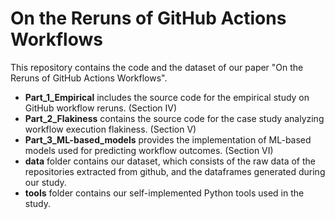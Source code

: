 # On the Reruns of GitHub Actions Workflows

This repository contains the code and the dataset of our paper "On the Reruns of GitHub Actions Workflows".

- **Part_1_Empirical** includes the source code for the empirical study on GitHub workflow reruns. (Section IV)
- **Part_2_Flakiness** contains the source code for the case study analyzing workflow execution flakiness. (Section V)
- **Part_3_ML-based_models** provides the implementation of ML-based models used for predicting workflow outcomes. (Section VI)
- **data** folder contains our dataset, which consists of the raw data of the repositories extracted from github, and the dataframes generated during our study.
- **tools** folder contains our self-implemented Python tools used in the study.

